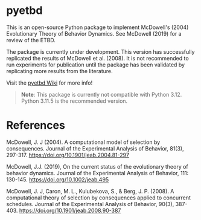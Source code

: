 # pyetbd

This is an open-source Python package to implement McDowell's (2004) Evolutionary Theory of Behavior Dynamics. See McDowell (2019) for a review of the ETBD.

The package is currently under development. This version has successfully replicated the results of McDowell et al. (2008). It is not recommended to run experiments for publication until the package has been validated by replicating more results from the literature.

Visit the [pyetbd Wiki](https://github.com/ryhigg/pyETBD/wiki) for more info!

> **Note**: This package is currently not compatible with Python 3.12. Python 3.11.5 is the recommended version.

# References

McDowell, J. J (2004). A computational model of selection by consequences. Journal of the Experimental Analysis of Behavior, 81(3), 297-317. https://doi.org/10.1901/jeab.2004.81-297

McDowell, J.J. (2019), On the current status of the evolutionary theory of behavior dynamics. Journal of the Experimental Analysis of Behavior, 111: 130-145. https://doi.org/10.1002/jeab.495

McDowell, J. J, Caron, M. L., Kulubekova, S., & Berg, J. P. (2008). A computational theory of selection by consequences applied to concurrent schedules. Journal of the Experimental Analysis of Behavior, 90(3), 387-403. https://doi.org/10.1901/jeab.2008.90-387
